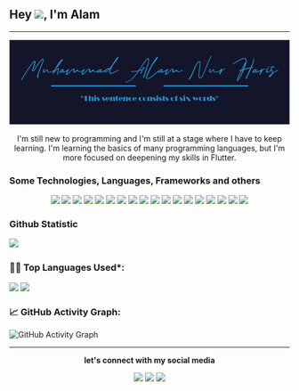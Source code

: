 ## Hey <img src="https://github.com/TheDudeThatCode/TheDudeThatCode/blob/master/Assets/Hi.gif" width="29px">, I'm Alam
---
<div align="center"><img src="https://github.com/AlamNur99/AlamNur99/blob/master/assets/name.png"/></div>

<p align="center">I'm still new to programming and I'm still at a stage where I have to keep learning. I'm learning the basics of many programming languages, but I'm more focused on deepening my skills in Flutter.</p>

### Some Technologies, Languages, Frameworks and others
<p align="center">
  <img width="60px" src="https://upload.wikimedia.org/wikipedia/commons/7/7e/Dart-logo.png"/>
  <img width="60px" src="https://cdn.icon-icons.com/icons2/2107/PNG/512/file_type_flutter_icon_130599.png"/>
  <img width="60px" src="https://cdn.icon-icons.com/icons2/691/PNG/512/google_firebase_icon-icons.com_61475.png"/>
  <img width="60px" src="https://cdn.icon-icons.com/icons2/1381/PNG/512/intellij_93550.png"/>
  <img width="60px" src="https://upload.wikimedia.org/wikipedia/commons/thumb/9/9a/Visual_Studio_Code_1.35_icon.svg/2048px-Visual_Studio_Code_1.35_icon.svg.png"/>
  <img width="60px" src="https://cdn.icon-icons.com/icons2/2107/PNG/512/file_type_html_icon_130541.png"/>
  <img width="60px" src="https://cdn.icon-icons.com/icons2/2107/PNG/512/file_type_css_icon_130661.png"/>
  <img width="60px" src="https://cdn.icon-icons.com/icons2/2108/PNG/512/javascript_icon_130900.png"/>
  <img width="60px" src="https://cdn.icon-icons.com/icons2/2107/PNG/512/file_type_node_icon_130301.png"/>
  <img width="60px" src="https://cdn.icon-icons.com/icons2/2415/PNG/512/npm_original_wordmark_logo_icon_146402.png"/>
  <img width="60px" src="https://cdn.icon-icons.com/icons2/2415/PNG/512/php_plain_logo_icon_146397.png"/>
  <img width="60px" src="https://cdn.icon-icons.com/icons2/1381/PNG/512/xampp_94513.png"/>
  <img width="60px" src="https://cdn.icon-icons.com/icons2/2699/PNG/512/figma_logo_icon_170157.png"/>
  <img width="60px" src="https://cdn.icon-icons.com/icons2/2415/PNG/512/bootstrap_plain_logo_icon_146619.png"/>
  <img width="60px" src="https://cdn.icon-icons.com/icons2/112/PNG/512/python_18894.png"/>
  <img width="60px" src="https://cdn.icon-icons.com/icons2/2107/PNG/512/file_type_git_icon_130581.png"/>
  <img width="60px" src="https://cdn.icon-icons.com/icons2/1826/PNG/512/4202098codedevelopergithublogo-115590_115711.png"/>
  <img width="60px" src="https://cdn.icon-icons.com/icons2/2107/PNG/512/file_type_kotlin_icon_130487.png"/>
</p>

### Github Statistic
<a href="https://github.com/AlamNur99">
  <img height="180em" src="https://github-readme-stats-eight-theta.vercel.app/api?username=AlamNur99&show_icons=true&theme=algolia&include_all_commits=true&count_private=true"/>
</a>

<!--   Top Languages Using -->
### 👨‍💻 Top Languages Used*:
![](https://github-profile-summary-cards.vercel.app/api/cards/repos-per-language?username=AlamNur99&theme=nord_dark)
![](https://github-profile-summary-cards.vercel.app/api/cards/most-commit-language?username=AlamNur99&theme=nord_dark)


<!--   GitHub stats graph -->
### 📈 GitHub Activity Graph:
 ![GitHub Activity Graph](https://activity-graph.herokuapp.com/graph?username=AlamNur99&theme=github)
<hr>
<p align="center"><b>let's connect with my social media</b></p>
<p align="center">
  <a href="https://www.linkedin.com/in/muhammad-alam-nur-haris-b712b4198"><img width="30px" src="https://cdn.icon-icons.com/icons2/2037/PNG/512/in_linked_linkedin_media_social_icon_124259.png" /></a>
  <a href="muh.alamnur.haris99@gmail.com"><img width="30px" src="https://cdn.icon-icons.com/icons2/2631/PNG/512/gmail_new_logo_icon_159149.png" /></a>
  <a href="https://www.instagram.com/mhmmd_alam_nur_haris/"><img width="30px" src="https://cdn.icon-icons.com/icons2/836/PNG/512/Instagram_icon-icons.com_66804.png" /></a>
</p>
